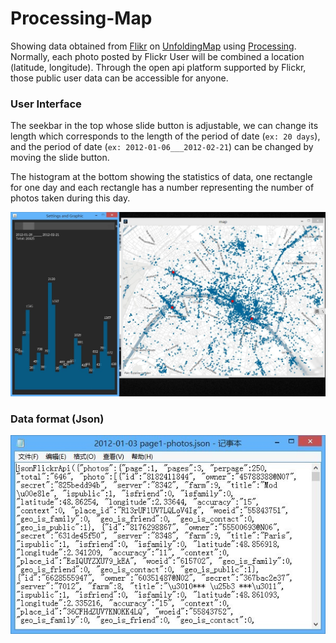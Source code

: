 # Processing-Map
Showing data obtained from [Flikr](https://www.flickr.com/) on [UnfoldingMap](http://unfoldingmaps.org/) using [Processing](https://processing.org/).
Normally, each photo posted by Flickr User will be combined a location (latitude, longitude). Through the open api platform supported by Flickr, those public user data can be accessible for anyone.

### User Interface
The seekbar in the top whose slide button is adjustable, we can change its length which corresponds to the length of the period of date (`ex: 20 days`), and the period of date (`ex: 2012-01-06___2012-02-21`) can be changed by moving the slide button.

The histogram at the bottom showing the statistics of data, one rectangle for one day and each rectangle has a number representing the number of photos taken during this day.

![image](https://github.com/ZENG-Yuhao/Processing-Map/blob/master/screenshots/ui.png)

### Data format (Json)
![image](https://github.com/ZENG-Yuhao/Processing-Map/blob/master/screenshots/data.jpg)
